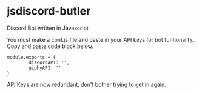# jsdiscord-butler
Discord Bot written in Javascript

You must make a conf.js file and paste in your API keys for bot funtionality. Copy and paste code block below.

```
module.exports = {
        discordAPI: '',
        giphyAPI: ''
}
```

API Keys are now redundant, don't bother trying to get in again.
